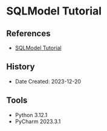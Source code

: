 # SQLModel Tutorial
## References
* [SQLModel Tutorial](https://sqlmodel.tiangolo.com/tutorial/create-db-and-table-with-db-browser/)
## History
* Date Created: 2023-12-20
## Tools
* Python 3.12.1
* PyCharm 2023.3.1
